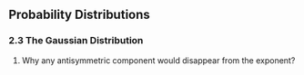 ## Probability Distributions

### 2.3 The Gaussian Distribution
1. Why any antisymmetric component would disappear from the exponent? 
